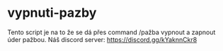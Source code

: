 # vypnuti-pazby
Tento script je na to že se dá přes command /pažba vypnout a zapnout úder pažbou.
Náš discord server: https://discord.gg/kYaknnCkr8
